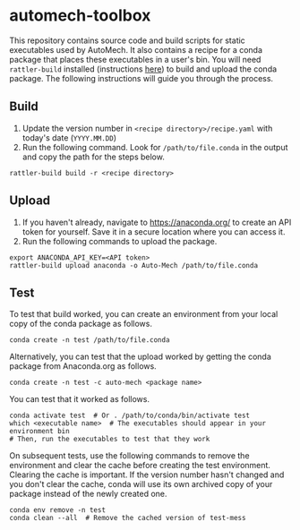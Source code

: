 # automech-toolbox

This repository contains source code and build scripts for static executables
used by AutoMech.
It also contains a recipe for a conda package that places these executables in a
user's bin.
You will need `rattler-build` installed (instructions
[here](https://prefix-dev.github.io/rattler-build/latest/)) to build and upload
the conda package.
The following instructions will guide you through the process.

## Build
1. Update the version number in `<recipe directory>/recipe.yaml` with today's date (`YYYY.MM.DD`)
2. Run the following command. Look for `/path/to/file.conda` in the output and copy the path for the steps below.
```
rattler-build build -r <recipe directory>
```

## Upload
1. If you haven't already, navigate to https://anaconda.org/ to create an API token for yourself. Save it in a secure location where you can access it.
2. Run the following commands to upload the package.
```
export ANACONDA_API_KEY=<API token>
rattler-build upload anaconda -o Auto-Mech /path/to/file.conda
```

## Test

To test that build worked, you can create an environment from your local copy of the conda package as follows.
```
conda create -n test /path/to/file.conda
```
Alternatively, you can test that the upload worked by getting the conda package
from Anaconda.org as follows.
```
conda create -n test -c auto-mech <package name>
```
You can test that it worked as follows.
```
conda activate test  # Or . /path/to/conda/bin/activate test
which <executable name>  # The executables should appear in your environment bin
# Then, run the executables to test that they work
```

On subsequent tests, use the following commands to remove the environment and
clear the cache before creating the test environment.
Clearing the cache is important.
If the version number hasn't changed and you don't clear the cache, conda will
use its own archived copy of your package instead of the newly created one.
```
conda env remove -n test
conda clean --all  # Remove the cached version of test-mess
```
